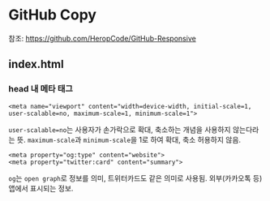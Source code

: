 # GitHub Copy
참조: https://github.com/HeropCode/GitHub-Responsive

## index.html
### head 내 메타 태그
```
<meta name="viewport" content="width=device-width, initial-scale=1, user-scalable=no, maximum-scale=1, minimum-scale=1">
```
`user-scalable=no`는 사용자가 손가락으로 확대, 축소하는 개념을 사용하지 않는다라는 뜻. `maximum-scale`과 `minimum-scale`을 1로 하여 확대, 축소 허용하지 않음.

```
<meta property="og:type" content="website">
<meta property="twitter:card" content="summary">
```
`og`는 `open graph`로 정보를 의미, 트위터카드도 같은 의미로 사용됨. 외부(카카오톡 등) 앱에서 표시되는 정보.
